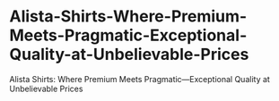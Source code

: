 # Alista-Shirts-Where-Premium-Meets-Pragmatic-Exceptional-Quality-at-Unbelievable-Prices
Alista Shirts: Where Premium Meets Pragmatic—Exceptional Quality at Unbelievable Prices
